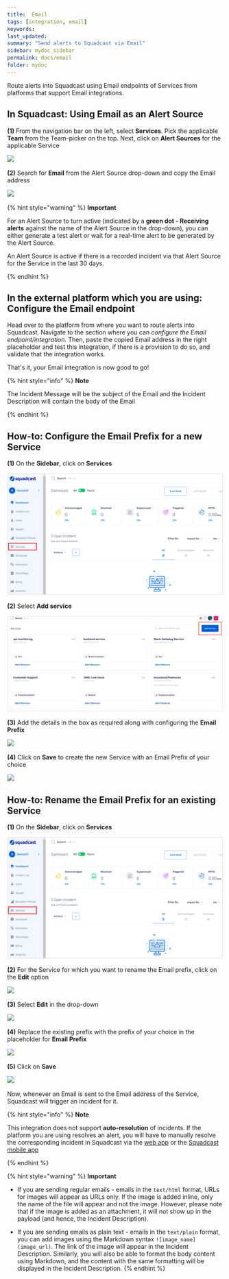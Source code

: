 ```yaml
---
title:  Email
tags: [integration, email]
keywords: 
last_updated: 
summary: "Send alerts to Squadcast via Email"
sidebar: mydoc_sidebar
permalink: docs/email
folder: mydoc
---
```


Route alerts into Squadcast using Email endpoints of Services from platforms that support Email integrations.

## In Squadcast: Using Email as an Alert Source

**(1)** From the navigation bar on the left, select **Services**. Pick the applicable **Team** from the Team-picker on the top. Next, click on **Alert Sources** for the applicable Service

![](../../.gitbook/assets/alert\_source\_1.png)

**(2)** Search for **Email** from the Alert Source drop-down and copy the Email address

![](../../.gitbook/assets/email\_1.png)

{% hint style="warning" %} 
<b>Important</b>
<p>For an Alert Source to turn active (indicated by a <b>green dot - Receiving alerts</b> against the name of the Alert Source in the drop-down), you can either generate a test alert or wait for a real-time alert to be generated by the Alert Source.</p>
<p>An Alert Source is active if there is a recorded incident via that Alert Source for the Service in the last 30 days.</p>
{% endhint %}

## In the external platform which you are using: Configure the Email endpoint

Head over to the platform from where you want to route alerts into Squadcast. Navigate to the section where you can *configure the Email endpoint/integration*. Then, paste the copied Email address in the right placeholder and test this integration, if there is a provision to do so, and validate that the integration works. 

That's it, your Email integration is now good to go!

{% hint style="info" %} 
<b>Note</b>
<p>The Incident Message will be the subject of the Email and the Incident Description will contain the body of the Email</p>
{% endhint %}

## How-to: Configure the Email Prefix for a new Service

**(1)** On the **Sidebar**, click on **Services** 

![](../../.gitbook/assets/integration_1-1.png)

**(2)** Select **Add service** 

![](../../.gitbook/assets/integration_1-2.png)

**(3)** Add the details in the box as required along with configuring the **Email Prefix**

![](../../.gitbook/assets/email\_2.png)

**(4)** Click on **Save** to create the new Service with an Email Prefix of your choice

![](../../.gitbook/assets/email\_3.png)

## How-to: Rename the Email Prefix for an existing Service

**(1)** On the **Sidebar**, click on **Services** 

![](../../.gitbook/assets/integration_1-1.png)

**(2)** For the Service for which you want to rename the Email prefix, click on the **Edit** option

![](../../.gitbook/assets/email\_4.png)

**(3)** Select **Edit** in the drop-down

![](../../.gitbook/assets/email\_5.png)

**(4)** Replace the existing prefix with the prefix of your choice in the placeholder for **Email Prefix**

![](../../.gitbook/assets/email\_6.png)

**(5)** Click on **Save**

![](../../.gitbook/assets/email\_7.png)

Now, whenever an Email is sent to the Email address of the Service, Squadcast will trigger an incident for it.

{% hint style="info" %} 
<b>Note</b>
<p>This integration does not support <b>auto-resolution</b> of incidents. If the platform you are using resolves an alert, you will have to manually resolve the corresponding incident in Squadcast via the <a href="https://www.app.squadcast.com">web app</a> or the <a href="using-the-mobile-app">Squadcast mobile app</a></p>
{% endhint %}

{% hint style="warning" %} 
**Important**

- If you are sending regular emails - emails in the `text/html` format, URLs for images will appear as URLs only. If the image is added inline, only the name of the file will appear and not the image. However, please note that if the image is added as an attachment, it will not show up in the payload (and hence, the Incident Description).

- If you are sending emails as plain text - emails in the `text/plain` format, you can add images using the Markdown syntax `![image_name](image_url)`. The link of the image will appear in the Incident Description. Similarly, you will also be able to format the body content using Markdown, and the content with the same formatting will be displayed in the Incident Description.
{% endhint %}